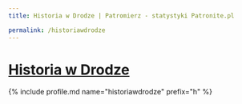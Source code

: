 ```yaml
---
title: Historia w Drodze | Patromierz - statystyki Patronite.pl

permalink: /historiawdrodze
---
```


# [Historia w Drodze](https://patronite.pl/historiawdrodze)

{% include profile.md name="historiawdrodze" prefix="h" %}
